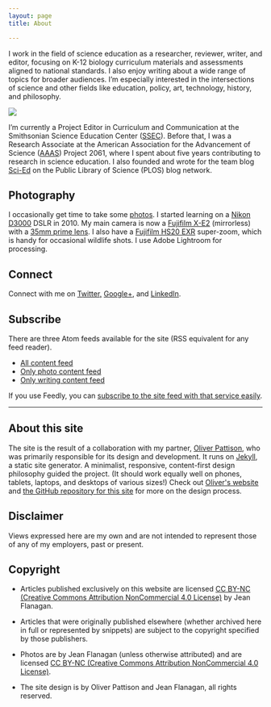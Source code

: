 ```yaml
---
layout: page
title: About

---
```


I work in the field of science education as a researcher, reviewer, writer, and editor, focusing on K-12 biology curriculum materials and assessments aligned to national standards. I also enjoy writing about a wide range of topics for broader audiences. I’m especially interested in the intersections of science and other fields like education, policy, art, technology, history, and philosophy.

<img class="right narrow" src="{{ site.siteimage_url }}/2012-09-16-jean-flanagan-portrait.jpg">

I’m currently a Project Editor in Curriculum and Communication at the Smithsonian Science Education Center ([SSEC](http://www.ssec.si.edu/)). Before that, I was a Research Associate at the American Association for the Advancement of Science ([AAAS](http://www.aaas.org)) Project 2061, where I spent about five years contributing to research in science education. I also founded and wrote for the team blog [Sci-Ed](http://blogs.plos.org/scied) on the Public Library of Science (PLOS) blog network.

## Photography

I occasionally get time to take some [photos](/photos/).  I started learning on a [Nikon D3000](http://en.wikipedia.org/wiki/Nikon_D3000) DSLR in 2010. My main camera is now a [Fujifilm X-E2](http://www.fujifilmusa.com/products/digital_cameras/x/fujifilm_x_e2/) (mirrorless) with a [35mm prime lens](http://www.fujifilmusa.com/products/digital_cameras/x/fujinon_lens_xf35mmf14_r/).  I also have a [Fujifilm HS20 EXR](http://www.fujifilm.com/support/digital_cameras/specifications/s/finepix_hs20exr/) super-zoom, which is handy for occasional wildlife shots. I use Adobe Lightroom for processing.

## Connect

Connect with me on [Twitter,](https://twitter.com/jeancflanagan) [Google+](https://plus.google.com/+JeanFlanagan/posts), and [LinkedIn](http://www.linkedin.com/pub/jean-flanagan/b/746/37a).

## Subscribe

There are three Atom feeds available for the site (RSS equivalent for any feed reader).

- [All content feed](/subscribe/full.xml)
- [Only photo content feed](/subscribe/photos.xml)
- [Only writing content feed](/subscribe/writing.xml)

If you use Feedly, you can <a href="http://feedly.com/index.html#subscription/feed/{{ site.subscribe_url }}/full.xml">subscribe to the site feed with that service easily</a>.

- - -

## About this site

The site is the result of a collaboration with my partner, [Oliver Pattison](http://oliverpattison.org), who was primarily responsible for its design and development. It runs on [Jekyll](http://jekyllrb.com/), a static site generator. A minimalist, responsive, content-first design philosophy guided the project. (It should work equally well on phones, tablets, laptops, and desktops of various sizes!) Check out [Oliver's website](http://oliverpattison.org) and <a href="https://github.com/opattison/jeancflanagan" rel="source">the GitHub repository for this site</a> for more on the design process.

## Disclaimer

Views expressed here are my own and are not intended to represent those of any of my employers, past or present.

## Copyright

- Articles published exclusively on this website are licensed <a href="http://creativecommons.org/licenses/by-nc/4.0/" rel="license">CC BY-NC (Creative Commons Attribution NonCommercial 4.0 License)</a> by Jean Flanagan.

- Articles that were originally published elsewhere (whether archived here in full or represented by snippets) are subject to the copyright specified by those publishers.

- Photos are by Jean Flanagan (unless otherwise attributed) and are licensed <a href="http://creativecommons.org/licenses/by-nc/4.0/" rel="license">CC BY-NC (Creative Commons Attribution NonCommercial 4.0 License)</a>.

- The site design is by Oliver Pattison and Jean Flanagan, all rights reserved.